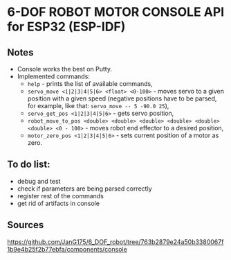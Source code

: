 # 6-DOF ROBOT MOTOR CONSOLE API for ESP32 (ESP-IDF) 

## Notes
* Console works the best on Putty.
* Implemented commands:
    * `help` - prints the list of available commands,
    * `servo_move <1|2|3|4|5|6> <float> <0-100>` - moves servo to a given position with a given speed (negative positions have to be parsed, for example, like that: `servo_move -- 5 -90.0 25`),
    * `servo_get_pos <1|2|3|4|5|6>` - gets servo position,
    * `robot_move_to_pos <double> <double> <double> <double> <double> <double> <0 - 100>` - moves robot end effector to a desired position,
    * `motor_zero_pos <1|2|3|4|5|6>` - sets current position of a motor as zero.

## To do list:
* debug and test
* check if parameters are being parsed correctly
* register rest of the commands
* get rid of artifacts in console

## Sources
https://github.com/JanG175/6_DOF_robot/tree/763b2879e24a50b3380067f1b9e4b25f2b77ebfa/components/console
